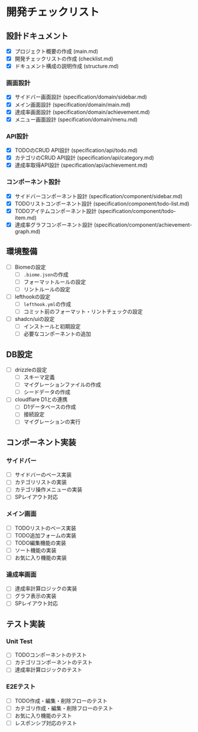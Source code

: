 # 開発チェックリスト

## 設計ドキュメント
- [x] プロジェクト概要の作成 (main.md)
- [x] 開発チェックリストの作成 (checklist.md)
- [x] ドキュメント構成の説明作成 (structure.md)

### 画面設計
- [x] サイドバー画面設計 (specification/domain/sidebar.md)
- [x] メイン画面設計 (specification/domain/main.md)
- [x] 達成率画面設計 (specification/domain/achievement.md)
- [x] メニュー画面設計 (specification/domain/menu.md)

### API設計
- [x] TODOのCRUD API設計 (specification/api/todo.md)
- [x] カテゴリのCRUD API設計 (specification/api/category.md)
- [x] 達成率取得API設計 (specification/api/achievement.md)

### コンポーネント設計
- [x] サイドバーコンポーネント設計 (specification/component/sidebar.md)
- [x] TODOリストコンポーネント設計 (specification/component/todo-list.md)
- [x] TODOアイテムコンポーネント設計 (specification/component/todo-item.md)
- [x] 達成率グラフコンポーネント設計 (specification/component/achievement-graph.md)

## 環境整備
- [ ] Biomeの設定
  - [ ] `.biome.json`の作成
  - [ ] フォーマットルールの設定
  - [ ] リントルールの設定
- [ ] lefthookの設定
  - [ ] `lefthook.yml`の作成
  - [ ] コミット前のフォーマット・リントチェックの設定
- [ ] shadcn/uiの設定
  - [ ] インストールと初期設定
  - [ ] 必要なコンポーネントの追加

## DB設定
- [ ] drizzleの設定
  - [ ] スキーマ定義
  - [ ] マイグレーションファイルの作成
  - [ ] シードデータの作成
- [ ] cloudflare D1との連携
  - [ ] D1データベースの作成
  - [ ] 接続設定
  - [ ] マイグレーションの実行

## コンポーネント実装
### サイドバー
- [ ] サイドバーのベース実装
- [ ] カテゴリリストの実装
- [ ] カテゴリ操作メニューの実装
- [ ] SPレイアウト対応

### メイン画面
- [ ] TODOリストのベース実装
- [ ] TODO追加フォームの実装
- [ ] TODO編集機能の実装
- [ ] ソート機能の実装
- [ ] お気に入り機能の実装

### 達成率画面
- [ ] 達成率計算ロジックの実装
- [ ] グラフ表示の実装
- [ ] SPレイアウト対応

## テスト実装
### Unit Test
- [ ] TODOコンポーネントのテスト
- [ ] カテゴリコンポーネントのテスト
- [ ] 達成率計算ロジックのテスト

### E2Eテスト
- [ ] TODO作成・編集・削除フローのテスト
- [ ] カテゴリ作成・編集・削除フローのテスト
- [ ] お気に入り機能のテスト
- [ ] レスポンシブ対応のテスト
